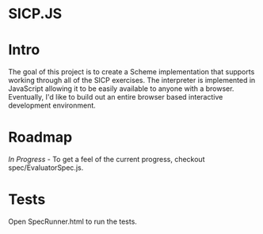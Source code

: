 SICP.JS
====================

Intro
=====
The goal of this project is to create a Scheme implementation that supports working through all of the SICP exercises.  The interpreter is implemented in JavaScript allowing it to be easily available to anyone with a browser.  Eventually, I'd like to build out an entire browser based interactive development environment.

Roadmap
=======
_In Progress_ - To get a feel of the current progress, checkout spec/EvaluatorSpec.js.

Tests
=====
Open SpecRunner.html to run the tests.
